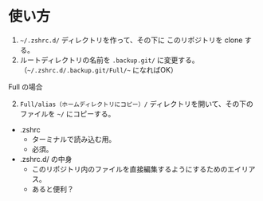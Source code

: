 # 使い方
1. `~/.zshrc.d/` ディレクトリを作って、その下に このリポジトリを clone する。
2. ルートディレクトリの名前を `.backup.git/` に変更する。
  （`~/.zshrc.d/.backup.git/Full/~` になればOK）
  
Full の場合

2. `Full/alias（ホームディレクトリにコピー）/` ディレクトリを開いて、その下のファイルを `~/` にコピーする。
  - .zshrc
    - ターミナルで読み込む用。
    - 必須。
  - .zshrc.d/ の中身
    - このリポジトリ内のファイルを直接編集するようにするためのエイリアス。
    - あると便利？

